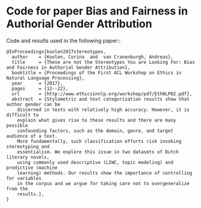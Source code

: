 # Code for paper Bias and Fairness in Authorial Gender Attribution

Code and results used in the following paper::

	@InProceedings{koolen2017stereotypes,
	  author    = {Koolen, Corina  and  van Cranenburgh, Andreas},
	  title     = {These are not the Stereotypes You are Looking For: Bias and Fairness in Authorial Gender Attribution},
	  booktitle = {Proceedings of the First ACL Workshop on Ethics in Natural Language Processing},
	  year      = {2017},
	  pages     = {12--22},
	  url       = {http://www.ethicsinnlp.org/workshop/pdf/EthNLP02.pdf},
	  abstract  = {Stylometric and text categorization results show that author gender can be
		discerned in texts with relatively high accuracy. However, it is difficult to
		explain what gives rise to these results and there are many possible
		confounding factors, such as the domain, genre, and target audience of a text.
		More fundamentally, such classification efforts risk invoking stereotyping and
		essentialism. We explore this issue in two datasets of Dutch literary novels,
		using commonly used descriptive (LIWC, topic modeling) and predictive (machine
		learning) methods. Our results show the importance of controlling for variables
		in the corpus and we argue for taking care not to overgeneralize from the
		results.},
	}


